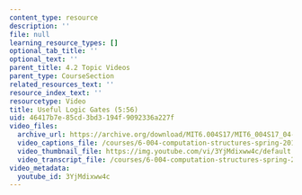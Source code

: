 ```yaml
---
content_type: resource
description: ''
file: null
learning_resource_types: []
optional_tab_title: ''
optional_text: ''
parent_title: 4.2 Topic Videos
parent_type: CourseSection
related_resources_text: ''
resource_index_text: ''
resourcetype: Video
title: Useful Logic Gates (5:56)
uid: 46417b7e-85cd-3bd3-194f-9092336a227f
video_files:
  archive_url: https://archive.org/download/MIT6.004S17/MIT6_004S17_04-02-02_300k.mp4
  video_captions_file: /courses/6-004-computation-structures-spring-2017/e66617d404d85234a2b7c5274b7a576c_3YjMdixww4c.vtt
  video_thumbnail_file: https://img.youtube.com/vi/3YjMdixww4c/default.jpg
  video_transcript_file: /courses/6-004-computation-structures-spring-2017/c2958c72ffb2e19faa54b5fc933ada27_3YjMdixww4c.pdf
video_metadata:
  youtube_id: 3YjMdixww4c
---
```

